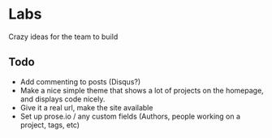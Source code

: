 Labs
====

Crazy ideas for the team to build

## Todo
- Add commenting to posts (Disqus?)
- Make a nice simple theme that shows a lot of projects on the homepage, and displays code nicely.
- Give it a real url, make the site available
- Set up prose.io / any custom fields (Authors, people working on a project, tags, etc)
